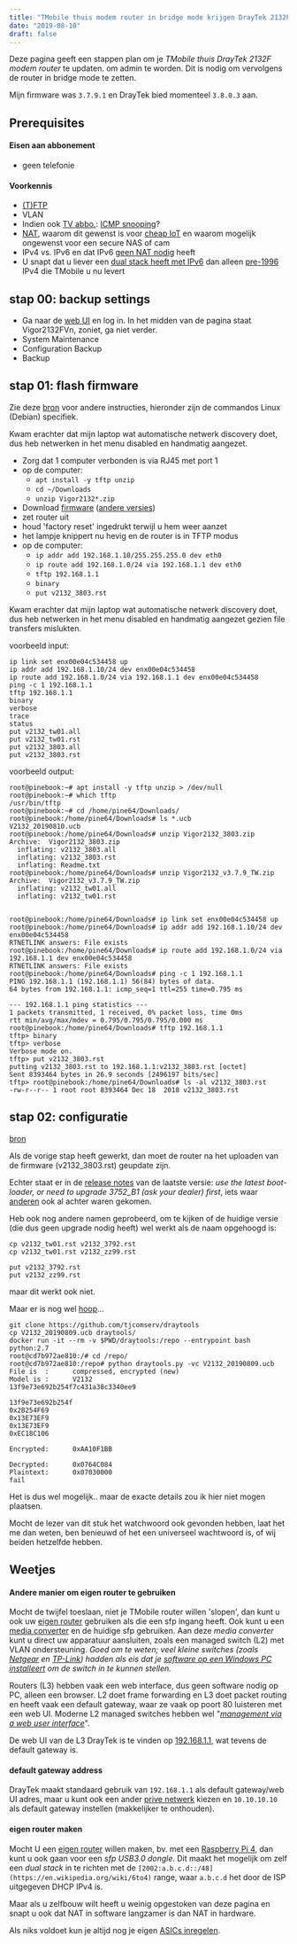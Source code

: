 ```yaml
---
title: "TMobile thuis modem router in bridge mode krijgen DrayTek 2132F"
date: "2019-08-10"
draft: false
---
```


Deze pagina geeft een stappen plan om je
*TMobile thuis DrayTek 2132F modem router*
te updaten. om admin te worden.
Dit is nodig om vervolgens de 
router in bridge mode te zetten.

Mijn firmware was `3.7.9.1` en DrayTek bied momenteel
`3.8.0.3` aan.

## Prerequisites

#### Eisen aan abbonement

- geen telefonie

#### Voorkennis


- [(T)FTP](https://en.wikipedia.org/wiki/Trivial_File_Transfer_Protocol)
- VLAN
- Indien ook [TV abbo.](https://community.t-mobile.nl/t-mobile-thuis-internet-492/draytek-router-modem-in-bridge-mode-302909
): [ICMP snooping](https://en.wikipedia.org/wiki/IGMP_snooping)?
- [NAT](https://en.wikipedia.org/wiki/Network_address_translation), waarom dit gewenst is voor [cheap IoT](https://www.slideshare.net/bz98/iot-security-is-a-nightmare) en waarom mogelijk ongewenst voor een secure NAS of cam
- IPv4 vs. IPv6 en dat IPv6 [geen NAT nodig](https://youtu.be/v26BAlfWBm8) heeft
- U snapt dat u liever een [dual stack heeft met IPv6](https://www.stipv6.nl/2019/06/stichting-ipv6-nederland-vreest-vertraging-invoering-ipv6-na-opheffen-xs4all/) dan alleen [pre-1996](https://mirrors.deepspace6.net/Linux+IPv6-HOWTO/basic-history-ipv6-linux.html) IPv4 die TMobile u nu levert



## stap 00: backup settings

- Ga naar de [web UI](http://192.168.1.1) en log in. In het midden van de pagina staat Vigor2132FVn, zoniet, ga niet verder.
- System Maintenance
- Configuration Backup
- Backup


## stap 01: flash firmware

Zie deze [bron](https://www.draytek.com/support/knowledge-base/5222) voor andere instructies,
hieronder zijn de commandos Linux (Debian) specifiek.

Kwam erachter dat mijn laptop wat automatische netwerk discovery doet,
dus heb netwerken in het menu disabled en handmatig aangezet.


- Zorg dat 1 computer verbonden is via RJ45 met port 1
- op de computer:
  - `apt install -y tftp unzip`
  - `cd ~/Downloads`
  - `unzip Vigor2132*.zip`
- Download [firmware](https://draytek.nl/downloads/firmware/) ([andere versies](http://www.draytek.com.tw/ftp/Vigor2132/Firmware/))
- zet router uit
- houd 'factory reset' ingedrukt terwijl u hem weer aanzet
- het lampje knippert nu hevig en de router is in TFTP modus
- op de computer:
  - `ip addr add 192.168.1.10/255.255.255.0 dev eth0`
  - `ip route add 192.168.1.0/24 via 192.168.1.1 dev eth0`
  - `tftp 192.168.1.1`
  - `binary`
  - `put v2132_3803.rst`


Kwam erachter dat mijn laptop wat automatische netwerk discovery doet,
dus heb netwerken in het menu disabled en handmatig aangezet
gezien file transfers mislukten.

voorbeeld input:
```
ip link set enx00e04c534458 up
ip addr add 192.168.1.10/24 dev enx00e04c534458
ip route add 192.168.1.0/24 via 192.168.1.1 dev enx00e04c534458
ping -c 1 192.168.1.1
tftp 192.168.1.1
binary
verbose
trace
status
put v2132_tw01.all
put v2132_tw01.rst
put v2132_3803.all
put v2132_3803.rst
```

voorbeeld output:
```
root@pinebook:~# apt install -y tftp unzip > /dev/null
root@pinebook:~# which tftp
/usr/bin/tftp
root@pinebook:~# cd /home/pine64/Downloads/
root@pinebook:/home/pine64/Downloads# ls *.ucb
V2132_20190810.ucb
root@pinebook:/home/pine64/Downloads# unzip Vigor2132_3803.zip 
Archive:  Vigor2132_3803.zip
  inflating: v2132_3803.all          
  inflating: v2132_3803.rst          
  inflating: Readme.txt
root@pinebook:/home/pine64/Downloads# unzip Vigor2132_v3.7.9_TW.zip 
Archive:  Vigor2132_v3.7.9_TW.zip
  inflating: v2132_tw01.all          
  inflating: v2132_tw01.rst


root@pinebook:/home/pine64/Downloads# ip link set enx00e04c534458 up
root@pinebook:/home/pine64/Downloads# ip addr add 192.168.1.10/24 dev enx00e04c534458
RTNETLINK answers: File exists
root@pinebook:/home/pine64/Downloads# ip route add 192.168.1.0/24 via 192.168.1.1 dev enx00e04c534458
RTNETLINK answers: File exists
root@pinebook:/home/pine64/Downloads# ping -c 1 192.168.1.1
PING 192.168.1.1 (192.168.1.1) 56(84) bytes of data.
64 bytes from 192.168.1.1: icmp_seq=1 ttl=255 time=0.795 ms

--- 192.168.1.1 ping statistics ---
1 packets transmitted, 1 received, 0% packet loss, time 0ms
rtt min/avg/max/mdev = 0.795/0.795/0.795/0.000 ms
root@pinebook:/home/pine64/Downloads# tftp 192.168.1.1
tftp> binary
tftp> verbose
Verbose mode on.
tftp> put v2132_3803.rst
putting v2132_3803.rst to 192.168.1.1:v2132_3803.rst [octet]
Sent 8393464 bytes in 26.9 seconds [2496197 bits/sec]
tftp> root@pinebook:/home/pine64/Downloads# ls -al v2132_3803.rst
-rw-r--r-- 1 root root 8393464 Dec 18  2018 v2132_3803.rst

```

## stap 02: configuratie

[bron](https://community.t-mobile.nl/t-mobile-thuis-algemeen-490/je-eigen-modem-bij-t-mobile-thuis-307241)

Als de vorige stap heeft gewerkt,
dan moet de router na het uploaden van de firmware (v2132_3803.rst) geupdate zijn.

Echter staat er in de
[release notes](https://draytek.nl/files/Vigor2132_3803_Releasenotes.pdf)
van de laatste versie:
*use the latest boot-loader, or need to upgrade 3752_B1 (ask your dealer) first*,
iets waar
[anderen](https://community.t-mobile.nl/t-mobile-thuis-algemeen-490/update-proces-router-vigor2132fvn-vraagt-om-the-latest-boot-loader-or-need-to-upgrade-3752-b1-ask-your-dealer-first-hoe-krijg-ik-die-in-mijn-bezit-310929)
ook al achter waren gekomen.

Heb ook nog andere namen geprobeerd,
om te kijken of de huidige versie (die dus geen upgrade nodig heeft) wel werkt als de naam opgehoogd is:
```
cp v2132_tw01.rst v2132_3792.rst
cp v2132_tw01.rst v2132_zz99.rst

put v2132_3792.rst
put v2132_zz99.rst
```
maar dit werkt ook niet.

Maar er is nog wel
[hoop](https://community.t-mobile.nl/t-mobile-thuis-algemeen-490/loaden-eigen-firmware-draytek-276649)...

```
git clone https://github.com/tjcomserv/draytools
cp V2132_20190809.ucb draytools/
docker run -it --rm -v $PWD/draytools:/repo --entrypoint bash python:2.7
root@cd7b972ae810:/# cd /repo/
root@cd7b972ae810:/repo# python draytools.py -vc V2132_20190809.ucb 
File is  :      compressed, encrypted (new)
Model is :      V2132
13f9e73e692b254f7c431a38c3340ee9

13f9e73e692b254f
0x2B254F69
0x13E73EF9
0x13E73EF9
0xEC18C106

Encrypted:      0xAA10F1BB

Decrypted:      0x0764C084
Plaintext:      0x07030000
fail
```

Het is dus wel mogelijk..
maar de exacte details zou ik hier niet mogen plaatsen.

Mocht de lezer van dit stuk het watchwoord ook gevonden hebben,
laat het me dan weten, ben benieuwd of het een universeel wachtwoord is,
of wij beiden hetzelfde hebben.

## Weetjes

#### Andere manier om eigen router te gebruiken

Mocht de twijfel toeslaan,
niet je TMobile router willen 'slopen',
dan kunt u ook uw
[eigen router](https://mikrotik.com/product/RB2011UiAS-2HnD-IN) gebruiken als die een sfp ingang heeft.
Ook kunt u een
[media converter](https://www.aliexpress.com/wholesale?switch_new_app=y&SearchText=sfp+converter)
en de huidige sfp gebruiken.
Aan deze *media converter* kunt u direct uw apparatuur aansluiten,
zoals een managed switch (L2) met VLAN ondersteuning.
*Goed om te weten; veel kleine switches (zoals
[Netgear](https://kb.netgear.com/30915/How-to-discover-a-ProSAFE-Web-Managed-Plus-Switch)
en
[TP-Link](https://www.tp-link.com/us/support/download/tl-sg105e/#Unmanaged_Pro_Configuration_Utility))
hadden als eis dat je
[software op een Windows PC installeert](https://serverfault.com/questions/361535/netgear-gs108e-switch-requires-external-management-software)
om de switch in te kunnen stellen.*

Routers (L3) hebben vaak een web interface, dus geen software nodig op PC, alleen een browser.
L2 doet frame forwarding
en L3 doet packet routing en heeft vaak een default gateway, waar ze vaak op poort 80 luisteren met een web UI.
Moderne L2 managed switches hebben wel
"*[management via a web user interface](https://www.tp-link.com/us/business-networking/easy-smart-switch/tl-sg105e/)*".

De web UI van de L3 DrayTek is te vinden op [192.168.1.1](http://192.168.1.1),
wat tevens de default gateway is.

#### default gateway address

DrayTek maakt standaard gebruik van `192.168.1.1` als default gateway/web UI adres,
maar u kunt ook een ander
[prive netwerk](https://en.wikipedia.org/wiki/Private_network)
kiezen en `10.10.10.10` als default gateway instellen (makkelijker te onthouden).

#### eigen router maken

Mocht U een
[eigen router](https://w1.fi/hostapd/)
willen maken,
bv. met een
[Raspberry Pi 4](https://www.raspberrypi.org/magpi/raspberry-pi-4-specs-benchmarks/),
dan kunt u ook gaan voor een *sfp USB3.0 dongle*.
Dit maakt het mogelijk om zelf een *dual stack* in te richten met de
`[2002:a.b.c.d::/48](https://en.wikipedia.org/wiki/6to4)` range,
waar `a.b.c.d` het door de ISP uitgegeven DHCP IPv4 is.

Maar als u zelfbouw wilt heeft u weinig opgestoken van deze pagina
en snapt u ook dat NAT in software langzamer is dan NAT in hardware.

Als niks voldoet kun je altijd nog je eigen
[ASICs inregelen](https://p4.org/p4/clarifying-the-differences-between-p4-and-openflow.html).
